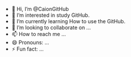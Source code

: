 - 👋 Hi, I’m @CaionGitHub
- 👀 I’m interested in study GitHub.
- 🌱 I’m currently learning How to use the GitHub.
- 💞️ I’m looking to collaborate on ...
- 📫 How to reach me ...
- 😄 Pronouns: ...
- ⚡ Fun fact: ...

<!---
CaionGitHub/CaionGitHub is a ✨ special ✨ repository because its `README.md` (this file) appears on your GitHub profile.
You can click the Preview link to take a look at your changes.
--->
